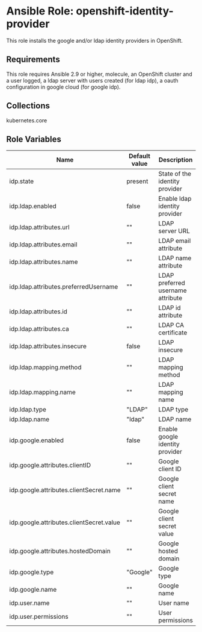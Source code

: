 Ansible Role: openshift-identity-provider
=========================================
This role installs the google and/or ldap identity providers in OpenShift.

Requirements
------------
This role requires Ansible 2.9 or higher, molecule, an OpenShift cluster and a user logged, a ldap server with users created (for ldap idp), a oauth configuration in google cloud (for google idp).

Collections
-----------
kubernetes.core

Role Variables
--------------

| Name | Default value | Description |
|------|---------------|-------------|
| idp.state | present | State of the identity provider |
| idp.ldap.enabled | false | Enable ldap identity provider |
| idp.ldap.attributes.url | "" | LDAP server URL |
| idp.ldap.attributes.email | "" | LDAP email attribute |
| idp.ldap.attributes.name | "" | LDAP name attribute |
| idp.ldap.attributes.preferredUsername | "" | LDAP preferred username attribute |
| idp.ldap.attributes.id | "" | LDAP id attribute |
| idp.ldap.attributes.ca | "" | LDAP CA certificate |
| idp.ldap.attributes.insecure | false | LDAP insecure |
| idp.ldap.mapping.method | "" | LDAP mapping method |
| idp.ldap.mapping.name | "" | LDAP mapping name |
| idp.ldap.type | "LDAP" | LDAP type |
| idp.ldap.name | "ldap" | LDAP name |
| idp.google.enabled | false | Enable google identity provider |
| idp.google.attributes.clientID | "" | Google client ID |
| idp.google.attributes.clientSecret.name | "" | Google client secret name |
| idp.google.attributes.clientSecret.value | "" | Google client secret value |
| idp.google.attributes.hostedDomain | "" | Google hosted domain |
| idp.google.type | "Google" | Google type |
| idp.google.name | "" | Google name |
| idp.user.name | "" | User name |
| idp.user.permissions | "" | User permissions |



